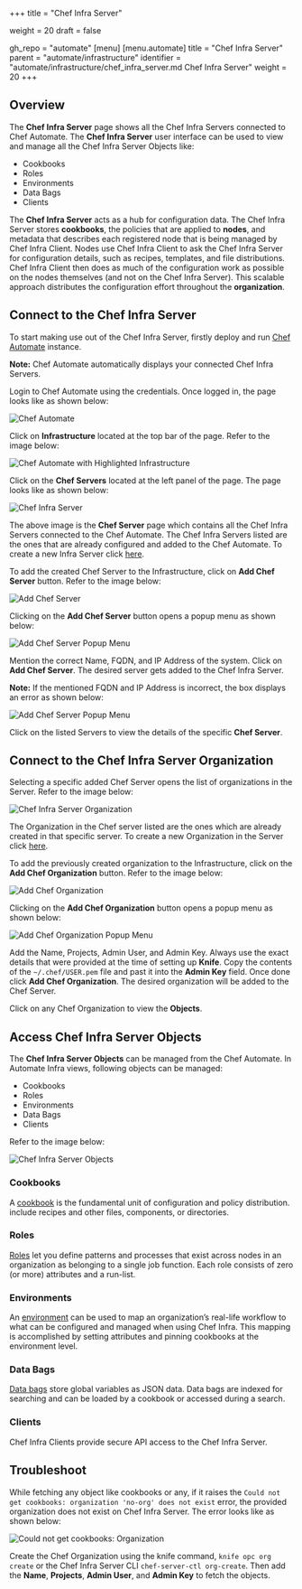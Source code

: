 +++
title = "Chef Infra Server"

weight = 20
draft = false

gh_repo = "automate"
[menu]
  [menu.automate]
    title = "Chef Infra Server"
    parent = "automate/infrastructure"
    identifier = "automate/infrastructure/chef_infra_server.md Chef Infra Server"
    weight = 20
+++

## Overview

The __Chef Infra Server__ page shows all the Chef Infra Servers connected to Chef Automate. The __Chef Infra Server__ user interface can be used to view and manage all the Chef Infra Server Objects like:

- Cookbooks
- Roles
- Environments
- Data Bags
- Clients

The __Chef Infra Server__ acts as a hub for configuration data. The Chef Infra Server stores **cookbooks**, the policies that are applied to **nodes**, and metadata that describes each registered node that is being managed by Chef Infra Client. Nodes use Chef Infra Client to ask the Chef Infra Server for configuration details, such as recipes, templates, and file distributions. Chef Infra Client then does as much of the configuration work as possible on the nodes themselves (and not on the Chef Infra Server). This scalable approach distributes the configuration effort throughout the **organization**.

## Connect to the Chef Infra Server

To start making use out of the Chef Infra Server, firstly deploy and run [Chef Automate](https://docs.chef.io/automate/install/#installation-guide) instance.

**Note:** Chef Automate automatically displays your connected Chef Infra Servers.

Login to Chef Automate using the credentials. Once logged in, the page looks like as shown below:

![Chef Automate](/images/automate/chef-automate-on-chef-infra-page.png)

Click on **Infrastructure** located at the top bar of the page. Refer to the image below:

![Chef Automate with Highlighted Infrastructure](/images/automate/chef-automate-infrastructure.png)

Click on the **Chef Servers** located at the left panel of the page. The page looks like as shown below:

![Chef Infra Server](/images/automate/chef-server-page.png)

The above image is the **Chef Server** page which contains all the Chef Infra Servers connected to the Chef Automate. The Chef Infra Servers listed are the ones that are already configured and added to the Chef Automate. To create a new Infra Server click [here](https://docs.chef.io/automate/infra_server/).

To add the created Chef Server to the Infrastructure, click on **Add Chef Server** button. Refer to the image below:

![Add Chef Server](/images/automate/add-chef-server-button.png)

Clicking on the **Add Chef Server** button opens a popup menu as shown below:

![Add Chef Server Popup Menu](/images/automate/add-chef-server-popup-menu.png)

Mention the correct Name, FQDN, and IP Address of the system. Click on **Add Chef Server**. The desired server gets added to the Chef Infra Server.

**Note:** If the mentioned FQDN and IP Address is incorrect, the box displays an error as shown below:

![Add Chef Server Popup Menu](/images/automate/add-chef-server-popup-menu-with-error.png)

Click on the listed Servers to view the details of the specific **Chef Server**.

## Connect to the Chef Infra Server Organization

Selecting a specific added Chef Server opens the list of organizations in the Server. Refer to the image below:

![Chef Infra Server Organization](/images/automate/chef-server-organization.png)

The Organization in the Chef server listed are the ones which are already created in that specific server. To create a new Organization in the Server click [here](https://docs.chef.io/automate/infra_server/#set-up-the-chef-infra-server).

To add the previously created organization to the Infrastructure, click on the **Add Chef Organization** button. Refer to the image below:

![Add Chef Organization](/images/automate/add-chef-organization-button.png)

Clicking on the **Add Chef Organization** button opens a popup menu as shown below:

![Add Chef Organization Popup Menu](/images/automate/add-chef-organization-popup-menu.png)

Add the Name, Projects, Admin User, and Admin Key. Always use the exact details that were provided at the time of setting up **Knife**. Copy the contents of the `~/.chef/USER.pem` file and past it into the **Admin Key** field. Once done click **Add Chef Organization**. The desired organization will be added to the Chef Server.

Click on any Chef Organization to view the **Objects**.

## Access Chef Infra Server Objects

The **Chef Infra Server Objects** can be managed from the Chef Automate. In Automate Infra views, following objects can be managed:

- Cookbooks
- Roles
- Environments
- Data Bags
- Clients

Refer to the image below:

![Chef Infra Server Objects](/images/automate/chef-infra-server-objects.png)

### Cookbooks

A [cookbook](https://docs.chef.io/cookbooks/) is the fundamental unit of configuration and policy distribution. include recipes and other files, components, or directories.

### Roles

[Roles](https://docs.chef.io/roles/) let you define patterns and processes that exist across nodes in an organization as belonging to a single job function. Each role consists of zero (or more) attributes and a run-list.

### Environments

An [environment](https://docs.chef.io/environments/) can be used to map an organization’s real-life workflow to what can be configured and managed when using Chef Infra. This mapping is accomplished by setting attributes and pinning cookbooks at the environment level.

### Data Bags

[Data bags](https://docs.chef.io/data_bags/) store global variables as JSON data. Data bags are indexed for searching and can be loaded by a cookbook or accessed during a search.

### Clients

Chef Infra Clients provide secure API access to the Chef Infra Server.

## Troubleshoot

While fetching any object like cookbooks or any, if it raises the `Could not get cookbooks: organization 'no-org' does not exist` error, the provided organization does not exist on Chef Infra Server. The error looks like as shown below:

![Could not get cookbooks: Organization](/images/automate/could-not-get-cookbooks-organization.png)

Create the Chef Organization using the knife command, `knife opc org create` or the Chef Infra Server CLI `chef-server-ctl org-create`. Then add the **Name**, **Projects**, **Admin User**, and **Admin Key** to fetch the objects.
